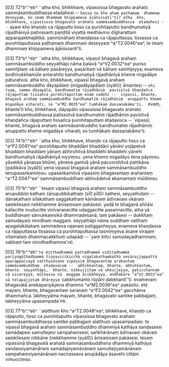 [03] 72^b^.^eb^ ``atha kho, bhikkhave, vipassissa bhagavato  arahato sammāsambuddhassa etadahosi -- `kassa nu kho ahaṃ paṭhamaṃ  dhammaṃ deseyyaṃ, ko imaṃ dhammaṃ khippameva ājānissatī'ti? atha  kho, bhikkhave, vipassissa bhagavato arahato sammāsambuddhassa  etadahosi -- `ayaṃ kho khaṇḍo ca rājaputto tisso ca  purohitaputto bandhumatiyā rājadhāniyā paṭivasanti paṇḍitā viyattā  medhāvino dīgharattaṃ apparajakkhajātikā. yaṃnūnāhaṃ khaṇḍassa ca  rājaputtassa, tissassa ca purohitaputtassa paṭhamaṃ dhammaṃ deseyyaṃ ^a^T2.0046^ea^, te imaṃ  dhammaṃ khippameva ājānissantī'ti.

[03] 73^b^.^eb^ ``atha kho, bhikkhave, vipassī bhagavā arahaṃ  sammāsambuddho seyyathāpi nāma balavā ^a^V2.0032^ea^ puriso samiñjitaṃ vā bāhaṃ  pasāreyya, pasāritaṃ vā bāhaṃ samiñjeyya; evameva bodhirukkhamūle  antarahito bandhumatiyā rājadhāniyā kheme migadāye pāturahosi.  atha kho, bhikkhave, vipassī bhagavā arahaṃ sammāsambuddho dāyapālaṃ {migadāyapālaṃ  (syā0)}  āmantesi -- `ehi tvaṃ, samma dāyapāla, bandhumatiṃ rājadhāniṃ  pavisitvā khaṇḍañca rājaputtaṃ tissañca purohitaputtaṃ evaṃ vadehi --  vipassī, bhante, bhagavā arahaṃ sammāsambuddho bandhumatiṃ rājadhāniṃ  anuppatto kheme migadāye viharati, so ^a^M2.0035^ea^ tumhākaṃ dassanakāmo'ti.  `evaṃ, bhante'ti kho, bhikkhave, dāyapālo vipassissa bhagavato  arahato sammāsambuddhassa paṭissutvā bandhumatiṃ rājadhāniṃ pavisitvā  khaṇḍañca rājaputtaṃ tissañca purohitaputtaṃ etadavoca -- `vipassī,  bhante, bhagavā arahaṃ sammāsambuddho bandhumatiṃ rājadhāniṃ anuppatto kheme  migadāye viharati; so tumhākaṃ dassanakāmo'ti.

[03] 74^b^.^eb^ ``atha kho, bhikkhave, khaṇḍo ca rājaputto  tisso ca ^a^P2.0041^ea^ purohitaputto bhaddāni bhaddāni yānāni yojāpetvā bhaddaṃ bhaddaṃ  yānaṃ abhiruhitvā bhaddehi bhaddehi yānehi bandhumatiyā rājadhāniyā  niyyiṃsu. yena khemo migadāyo tena pāyiṃsu. yāvatikā yānassa  bhūmi, yānena gantvā yānā paccorohitvā pattikāva {padikāva (syā0)} yena vipassī  bhagavā arahaṃ sammāsambuddho tenupasaṅkamiṃsu. upasaṅkamitvā vipassiṃ  bhagavantaṃ arahantaṃ ^a^T2.0047^ea^ sammāsambuddhaṃ abhivādetvā ekamantaṃ nisīdiṃsu.

[03] 75^b^.^eb^ ``tesaṃ vipassī bhagavā arahaṃ sammāsambuddho  anupubbiṃ kathaṃ {ānupubbikathaṃ (sī0 pī0)} kathesi, seyyathidaṃ -- dānakathaṃ sīlakathaṃ saggakathaṃ  kāmānaṃ ādīnavaṃ okāraṃ saṃkilesaṃ nekkhamme ānisaṃsaṃ pakāsesi.  yadā te bhagavā aññāsi kallacitte muducitte vinīvaraṇacitte  udaggacitte pasannacitte, atha yā buddhānaṃ sāmukkaṃsikā dhammadesanā, taṃ  pakāsesi -- dukkhaṃ samudayaṃ nirodhaṃ maggaṃ. seyyathāpi nāma suddhaṃ  vatthaṃ apagatakāḷakaṃ sammadeva rajanaṃ paṭiggaṇheyya, evameva khaṇḍassa ca  rājaputtassa tissassa ca purohitaputtassa tasmiṃyeva āsane virajaṃ  vītamalaṃ dhammacakkhuṃ udapādi -- `yaṃ kiñci samudayadhammaṃ, sabbaṃ taṃ  nirodhadhamma'nti.

[03] 76^b^.^eb^ ``te diṭṭhadhammā pattadhammā viditadhammā  pariyogāḷhadhammā tiṇṇavicikicchā vigatakathaṃkathā vesārajjappattā  aparappaccayā satthusāsane vipassiṃ bhagavantaṃ arahantaṃ sammāsambuddhaṃ  etadavocuṃ -- `abhikkantaṃ, bhante, abhikkantaṃ, bhante. seyyathāpi,  bhante, nikkujjitaṃ vā ukkujjeyya, paṭicchannaṃ vā vivareyya, mūḷhassa vā  maggaṃ ācikkheyya, andhakāre ^a^V2.0033^ea^ vā telapajjotaṃ dhāreyya ``cakkhumanto  rūpāni dakkhantī''ti. evamevaṃ bhagavatā anekapariyāyena dhammo ^a^M2.0036^ea^   pakāsito. ete mayaṃ, bhante, bhagavantaṃ saraṇaṃ ^a^P2.0042^ea^ gacchāma dhammañca.  labheyyāma mayaṃ, bhante, bhagavato santike pabbajjaṃ, labheyyāma  upasampada'nti.

[03] 77^b^.^eb^ ``alatthuṃ kho ^a^T2.0048^ea^, bhikkhave, khaṇḍo ca  rājaputto, tisso ca purohitaputto vipassissa bhagavato arahato  sammāsambuddhassa santike pabbajjaṃ alatthuṃ upasampadaṃ. te vipassī  bhagavā arahaṃ sammāsambuddho dhammiyā kathāya sandassesi samādapesi  samuttejesi sampahaṃsesi; saṅkhārānaṃ ādīnavaṃ okāraṃ saṃkilesaṃ  nibbāne {nekkhamme (syā0)} ānisaṃsaṃ pakāsesi. tesaṃ vipassinā bhagavatā arahatā  sammāsambuddhena dhammiyā kathāya sandassiyamānānaṃ samādapiyamānānaṃ  samuttejiyamānānaṃ sampahaṃsiyamānānaṃ nacirasseva anupādāya āsavehi  cittāni vimucciṃsu.